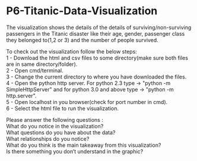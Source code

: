 # P6-Titanic-Data-Visualization<br />

The visualization shows the details of the details of surviving/non-surviving passengers in the Titanic disaster like their age, gender, passenger class they belonged to(1,2 or 3) and the number of people survived.<br />

To check out the visualization follow the below steps:<br />
1 - Download the html and csv files to some directory(make sure both files are in same directory/folder).<br />
2 - Open cmd/terminal.<br />
3 - Change the current directory to where you have downloaded the files.<br />
4 - Open the python http server. For python 2.3 type -> "python -m SimpleHttpServer" and for python 3.0 and above type -> "python -m http.server".<br />
5 - Open localhost in you browser(check for port number in cmd).<br />
6 - Select the html file to run the visualization.<br />


Please answer the following questions : <br />
What do you notice in the visualization?<br />
What questions do you have about the data?<br />
What relationships do you notice?<br />
What do you think is the main takeaway from this visualization?<br />
Is there something you don’t understand in the graphic?<br />
